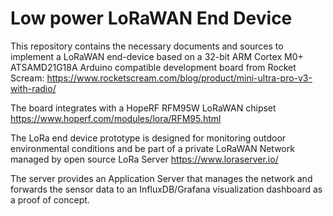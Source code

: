 # Low power LoRaWAN End Device 
This repository contains the necessary documents and sources to implement a LoRaWAN end-device based on a 32-bit ARM Cortex M0+ ATSAMD21G18A Arduino compatible development board from Rocket Scream: https://www.rocketscream.com/blog/product/mini-ultra-pro-v3-with-radio/

The board integrates with a HopeRF RFM95W LoRaWAN chipset https://www.hoperf.com/modules/lora/RFM95.html

The LoRa end device prototype is designed for monitoring outdoor environmental conditions and be part of a private LoRaWAN Network managed by open source LoRa Server https://www.loraserver.io/

The server provides an Application Server that manages the network and forwards the sensor data to an InfluxDB/Grafana visualization dashboard as a proof of concept.

